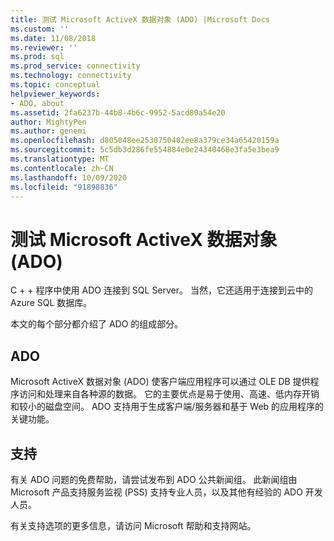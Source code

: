 ```yaml
---
title: 测试 Microsoft ActiveX 数据对象 (ADO) |Microsoft Docs
ms.custom: ''
ms.date: 11/08/2018
ms.reviewer: ''
ms.prod: sql
ms.prod_service: connectivity
ms.technology: connectivity
ms.topic: conceptual
helpviewer_keywords:
- ADO, about
ms.assetid: 2fa6237b-44b8-4b6c-9952-5acd80a54e20
author: MightyPen
ms.author: genemi
ms.openlocfilehash: d805048ee2530750402ee8a379ce34a65420159a
ms.sourcegitcommit: 5c5db3d286fe554884e0e24340468e3fa5e3bea9
ms.translationtype: MT
ms.contentlocale: zh-CN
ms.lasthandoff: 10/09/2020
ms.locfileid: "91898836"
---
```

# <a name="test-microsoft-activex-data-objects-ado"></a>测试 Microsoft ActiveX 数据对象 (ADO) 

C + + 程序中使用 ADO 连接到 SQL Server。 当然，它还适用于连接到云中的 Azure SQL 数据库。

本文的每个部分都介绍了 ADO 的组成部分。

  
## <a name="ado"></a>ADO  
 Microsoft ActiveX 数据对象 (ADO) 使客户端应用程序可以通过 OLE DB 提供程序访问和处理来自各种源的数据。 它的主要优点是易于使用、高速、低内存开销和较小的磁盘空间。 ADO 支持用于生成客户端/服务器和基于 Web 的应用程序的关键功能。  
  
## <a name="support"></a>支持  
 有关 ADO 问题的免费帮助，请尝试发布到 ADO 公共新闻组。 此新闻组由 Microsoft 产品支持服务监视 (PSS) 支持专业人员，以及其他有经验的 ADO 开发人员。  
  
 有关支持选项的更多信息，请访问 Microsoft 帮助和支持网站。


